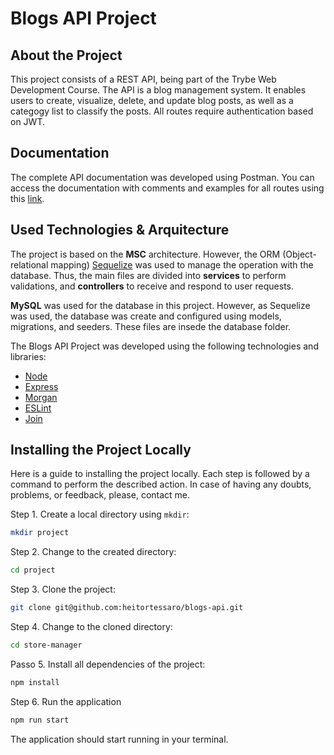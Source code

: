 # Blogs API Project

## About the Project

This project consists of a REST API, being part of the Trybe Web Development Course. The API is a blog management system. It enables users to create, visualize, delete, and update blog posts, as well as a categogy list to classify the posts. All routes require authentication based on JWT.

## Documentation

The complete API documentation was developed using Postman. You can access the documentation with comments and examples for all routes using this [link](https://documenter.getpostman.com/view/21397186/UzQyqP5N).

## Used Technologies & Arquitecture

The project is based on the **MSC** architecture. However, the ORM (Object-relational mapping) [Sequelize](https://sequelize.org/) was used to manage the operation with the database. Thus, the main files are divided into **services** to perform validations, and **controllers** to receive and respond to user requests.

**MySQL** was used for the database in this project. However, as Sequelize was used, the database was create and configured using models, migrations, and seeders. These files are insede the database folder.

The Blogs API Project was developed using the following technologies and libraries:
- [Node](https://nodejs.org/en/)
- [Express](https://expressjs.com/)
- [Morgan](https://github.com/expressjs/morgan)
- [ESLint](https://eslint.org/)
- [Join](https://joi.dev/api/?v=17.6.0)

## Installing the Project Locally

Here is a guide to installing the project locally. Each step is followed by a command to perform the described action. In case of having any doubts, problems, or feedback, please, contact me.

Step 1. Create a local directory using `mkdir`:

~~~bash
mkdir project 
~~~

Step 2. Change to the created directory:

~~~bash
cd project
~~~

Step 3. Clone the project:

~~~bash
git clone git@github.com:heitortessaro/blogs-api.git 
~~~

Step 4. Change to the cloned directory:

~~~bash
cd store-manager
~~~

Passo 5. Install all dependencies of the project:

~~~bash
npm install
~~~

Step 6. Run the application

~~~bash
npm run start
~~~

The application should start running in your terminal.
